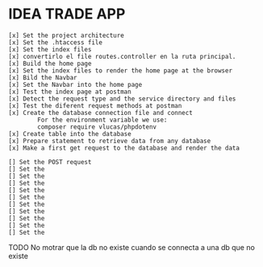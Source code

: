 # IDEA TRADE APP
    [x] Set the project architecture 
    [x] Set the .htaccess file
    [x] Set the index files 
    [x] convertirlo el file routes.controller en la ruta principal.
    [x] Build the home page
    [x] Set the index files to render the home page at the browser 
    [x] Bild the Navbar
    [x] Set the Navbar into the home page
    [x] Test the index page at postman 
    [x] Detect the request type and the service directory and files 
    [x] Test the diferent request methods at postman 
    [x] Create the database connection file and connect
            For the environment variable we use:
            composer require vlucas/phpdotenv
    [x] Create table into the database
    [x] Prepare statement to retrieve data from any database
    [x] Make a first get request to the database and render the data  

    [] Set the POST request
    [] Set the
    [] Set the
    [] Set the
    [] Set the
    [] Set the
    [] Set the
    [] Set the
    [] Set the
    [] Set the
    [] Set the



TODO 
    No motrar que la db no existe cuando se connecta a una db que no existe